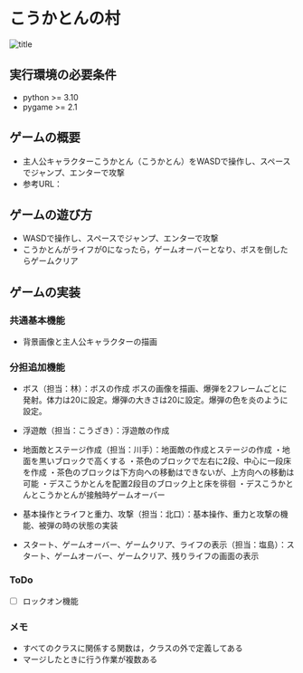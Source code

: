 # こうかとんの村
![title](fig/スクリーンショット%202024-12-24%20161742.png)
## 実行環境の必要条件
* python >= 3.10
* pygame >= 2.1

## ゲームの概要
* 主人公キャラクターこうかとん（こうかとん）をWASDで操作し、スペースでジャンプ、エンターで攻撃
* 参考URL：

## ゲームの遊び方
* WASDで操作し、スペースでジャンプ、エンターで攻撃
* こうかとんがライフが0になったら，ゲームオーバーとなり、ボスを倒したらゲームクリア

## ゲームの実装
### 共通基本機能
* 背景画像と主人公キャラクターの描画

### 分担追加機能
* ボス（担当：林）：ボスの作成
ボスの画像を描画、爆弾を2フレームごとに発射。体力は20に設定。爆弾の大きさは20に設定。爆弾の色を炎のように設定。
* 浮遊敵（担当：こうざき）：浮遊敵の作成
* 地面敵とステージ作成（担当：川手）：地面敵の作成とステージの作成
    ・地面を黒いブロックで高くする
    ・茶色のブロックで左右に2段、中心に一段床を作成
    ・茶色のブロックは下方向への移動はできないが、上方向への移動は可能
    ・デスこうかとんを配置2段目のブロック上と床を徘徊
    ・デスこうかとんとこうかとんが接触時ゲームオーバー

* 基本操作とライフと重力、攻撃（担当：北口）：基本操作、重力と攻撃の機能、被弾の時の状態の実装
* スタート、ゲームオーバー、ゲームクリア、ライフの表示（担当：塩島）：スタート、ゲームオーバー、ゲームクリア、残りライフの画面の表示

### ToDo
- [ ] ロックオン機能


### メモ

* すべてのクラスに関係する関数は，クラスの外で定義してある
* マージしたときに行う作業が複数ある
